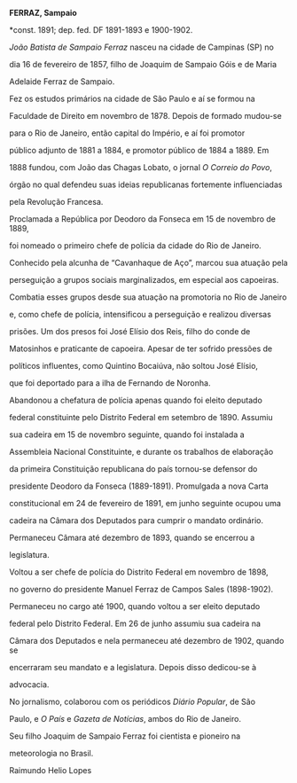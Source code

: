 **FERRAZ, Sampaio**



\*const. 1891; dep. fed. DF 1891-1893 e 1900-1902.



*João Batista de Sampaio Ferraz* nasceu na cidade de Campinas (SP) no

dia 16 de fevereiro de 1857, filho de Joaquim de Sampaio Góis e de Maria

Adelaide Ferraz de Sampaio.



Fez os estudos primários na cidade de São Paulo e aí se formou na

Faculdade de Direito em novembro de 1878. Depois de formado mudou-se

para o Rio de Janeiro, então capital do Império, e aí foi promotor

público adjunto de 1881 a 1884, e promotor público de 1884 a 1889. Em

1888 fundou, com João das Chagas Lobato, o jornal *O Correio do Povo*,

órgão no qual defendeu suas ideias republicanas fortemente influenciadas

pela Revolução Francesa.



Proclamada a República por Deodoro da Fonseca em 15 de novembro de 1889,

foi nomeado o primeiro chefe de polícia da cidade do Rio de Janeiro.

Conhecido pela alcunha de “Cavanhaque de Aço”, marcou sua atuação pela

perseguição a grupos sociais marginalizados, em especial aos capoeiras.

Combatia esses grupos desde sua atuação na promotoria no Rio de Janeiro

e, como chefe de polícia, intensificou a perseguição e realizou diversas

prisões. Um dos presos foi José Elísio dos Reis, filho do conde de

Matosinhos e praticante de capoeira. Apesar de ter sofrido pressões de

políticos influentes, como Quintino Bocaiúva, não soltou José Elísio,

que foi deportado para a ilha de Fernando de Noronha.



Abandonou a chefatura de polícia apenas quando foi eleito deputado

federal constituinte pelo Distrito Federal em setembro de 1890. Assumiu

sua cadeira em 15 de novembro seguinte, quando foi instalada a

Assembleia Nacional Constituinte, e durante os trabalhos de elaboração

da primeira Constituição republicana do país tornou-se defensor do

presidente Deodoro da Fonseca (1889-1891). Promulgada a nova Carta

constitucional em 24 de fevereiro de 1891, em junho seguinte ocupou uma

cadeira na Câmara dos Deputados para cumprir o mandato ordinário.

Permaneceu Câmara até dezembro de 1893, quando se encerrou a

legislatura.



Voltou a ser chefe de polícia do Distrito Federal em novembro de 1898,

no governo do presidente Manuel Ferraz de Campos Sales (1898-1902).

Permaneceu no cargo até 1900, quando voltou a ser eleito deputado

federal pelo Distrito Federal. Em 26 de junho assumiu sua cadeira na

Câmara dos Deputados e nela permaneceu até dezembro de 1902, quando se

encerraram seu mandato e a legislatura. Depois disso dedicou-se à

advocacia.



No jornalismo, colaborou com os periódicos *Diário Popular*, de São

Paulo, e *O País* e *Gazeta de Notícias*, ambos do Rio de Janeiro.



Seu filho Joaquim de Sampaio Ferraz foi cientista e pioneiro na

meteorologia no Brasil.



Raimundo Helio Lopes



